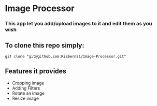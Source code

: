 # Image Processor

### This app let you add/upload images to it and edit them as you wish

## To clone this repo simply:
```
git clone "git@github.com:Risbern21/Image-Processor.git"
```

## Features it provides
- Cropping image
- Adding Filters
- Rotate an image
- Resize image
